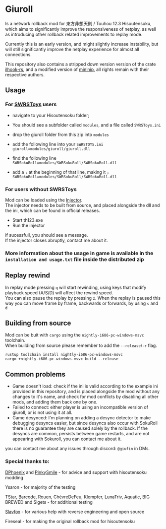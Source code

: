 # Giuroll  

Is a network rollback mod for 東方非想天則 / Touhou 12.3 Hisoutensoku, which aims to significantly improve the responsiveness of netplay, as well as introducing other rollback related improvements to replay mode.  

Currently this is an early version, and might slightly increase instability, but will still significantly improve the netplay experience for almost all connections.  

This repository also contains a stripped down version version of the crate [ilhook-rs](https://github.com/regomne/ilhook-rs), and a modified version of [mininip](https://github.com/SlooowAndFurious/mininip), all rights remain with their respective authors.

## Usage  

### For [SWRSToys](https://github.com/SokuDev/SokuMods/) users
- navigate to your Hisoutensoku folder;
- You should see a subfolder called `modules`, and a file called `SWRSToys.ini`
- drop the giuroll folder from this zip into `modules`
- add the following line into your `SWRSTOYS.ini`
`giuroll=modules/giuroll/giuroll.dll`

- find the following line
`SWRSokuRoll=modules/SWRSokuRoll/SWRSokuRoll.dll`
- add a `;` at the beginning of that line, making it
`; SWRSokuRoll=modules/SWRSokuRoll/SWRSokuRoll.dll`

### For users without SWRSToys
Mod can be loaded using the [Injector](/injector/).  
The injector needs to be built from source, and placed alongside the dll and the ini, which can be found in official releases.
- Start th123.exe 
- Run the injector  

if sucessfull, you should see a message.  
If the injector closes abruptly, contact me about it.

### More information about the usage in game is available in the `installation and usage.txt` file inside the distributed zip

## Replay rewind  

In replay mode pressing `q` will start rewinding, using keys that modify playback speed (A/S/D) will affect the rewind speed.  
You can also pause the replay by pressing `z`. When the replay is paused this way you can move frame by frame, backwards or forwards, by using `s` and `d`

## Building from source

Mod can be buit with `cargo` using the `nightly-i686-pc-windows-msvc` toolchain.  
When building from source please remember to add the `--release`/`-r` flag.

```
rustup toolchain install nightly-i686-pc-windows-msvc
cargo +nightly-i686-pc-windows-msvc build --release
```

## Common problems  

- Game doesn't load: check if the ini is valid according to the example ini provided in this repository, and is placed alongside the mod without any changes to it's name, and check for mod conflicts by disabling all other mods, and adding them back one by one.  
- Failed to connect: either player is using an incompatible version of giuroll, or is not using it at all.  
- Game desynced: I'm planning on adding a desync detector to make debugging desyncs easier, but since desyncs also occur with SokuRoll there is no guarantee they are caused solely by the rollback. If the desyncs are common, persists between game restarts, and are not appearing with Sokuroll, you can contact me about it.


you can contact me about any issues through discord: `@giufin` in DMs.

### Special thanks to:

[DPhoenix](https://github.com/enebe-nb) and [PinkySmile](https://github.com/Gegel85) - for advice and support with hisoutensoku modding  

Ysaron - for majority of the testing 

TStar, Barcode, Rouen, ChèvreDeFeu, Klempfer, LunaTriv, Aquatic, BIG BREWED and Sigets - for additional testing

[Slavfox](https://github.com/slavfox) - for various help with reverse engineering and open source

Fireseal - for making the original rollback mod for hisoutensoku
